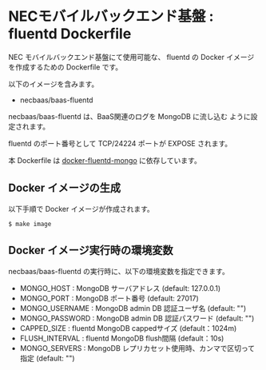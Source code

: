 NECモバイルバックエンド基盤 : fluentd Dockerfile
================================================

NEC モバイルバックエンド基盤にて使用可能な、
fluentd の Docker イメージを作成するための Dockerfile です。

以下のイメージを含みます。

* necbaas/baas-fluentd

necbaas/baas-fluentd は、BaaS関連のログを MongoDB に流し込む
ように設定されます。

fluentd のポート番号として TCP/24224 ポートが EXPOSE されます。

本 Dockerfile は [docker-fluentd-mongo](https://github.com/nec-baas/docker-fluentd-mongo) に依存しています。

Docker イメージの生成
---------------------

以下手順で Docker イメージが作成されます。

    $ make image

Docker イメージ実行時の環境変数
-------------------------------

necbaas/baas-fluentd の実行時に、以下の環境変数を指定できます。

* MONGO_HOST : MongoDB サーバアドレス (default: 127.0.0.1)
* MONGO_PORT : MongoDB ポート番号 (default: 27017)
* MONGO_USERNAME : MongoDB admin DB 認証ユーザ名 (default: "")
* MONGO_PASSWORD : MongoDB admin DB 認証パスワード (default: "")
* CAPPED_SIZE : fluentd MongoDB cappedサイズ (default：1024m)
* FLUSH_INTERVAL : fluentd MongoDB flush間隔 (default：10s)
* MONGO_SERVERS : MongoDB レプリカセット使用時、カンマで区切って指定 (default: "")
